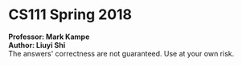 # CS111 Spring 2018 
__Professor: Mark Kampe__  
__Author: Liuyi Shi__   
The answers' correctness are not guaranteed. Use at your own risk. 
